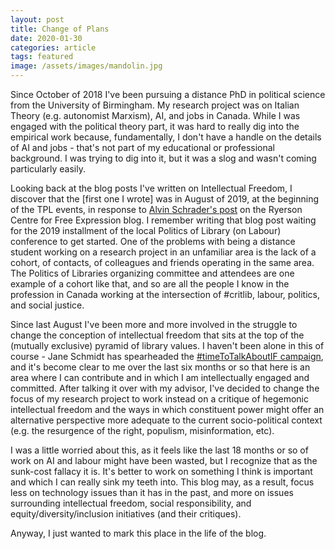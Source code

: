 ```yaml
---
layout: post
title: Change of Plans
date: 2020-01-30
categories: article
tags: featured
image: /assets/images/mandolin.jpg
---
```


Since October of 2018 I've been pursuing a distance PhD in political
science from the University of Birmingham. My research project was on
Italian Theory (e.g. autonomist Marxism), AI, and jobs in Canada. While
I was engaged with the political theory part, it was hard to really dig
into the empirical work because, fundamentally, I don't have a handle on
the details of AI and jobs - that's not part of my educational or
professional background. I was trying to dig into it, but it was a slog
and wasn't coming particularly easily.

Looking back at the blog posts I've written on Intellectual Freedom, I
discover that the [first one I wrote] was in August of 2019, at the
beginning of the TPL events, in response to [Alvin Schrader's post](https://cfe.ryerson.ca/blog/2019/08/can-public-libraries-maintain-their-commitment-intellectual-freedom-face-outrage-over) on the
Ryerson Centre for Free Expression blog. I remember writing that blog
post waiting for the 2019 installment of the local Politics of Library
(on Labour)
conference to get started. One of the problems with being a distance
student working on a research project in an unfamiliar area is the lack
of a cohort, of contacts, of colleagues and friends operating in the
same area. The Politics of Libraries organizing committee and attendees
are one example of a cohort like that, and so are all the people I know
in the profession in Canada working at the intersection of #critlib,
labour, politics, and social justice.

Since last August I've been more and more involved in the struggle to
change the conception of intellectual freedom that sits at the top of
the (mutually exclusive) pyramid of library values. I haven't been alone
in this of course - Jane Schmidt has spearheaded the [#timeToTalkAboutIF
campaign](https://incidentalacademic.wordpress.com/2020/01/13/timetotalkaboutif-campaign/),
and it's become clear to me over the last six months or so that here is
an area where I can contribute and in which I am intellectually engaged
and committed. After talking it over with my advisor, I've decided to
change the focus of my research project to work instead on a critique of
hegemonic intellectual freedom and the ways in which constituent power
might offer an alternative perspective more adequate to the current
socio-political context (e.g. the resurgence of the right, populism,
misinformation, etc). 

I was a little worried about this, as it feels like the last 18 months
or so of work on AI and labour might have been wasted, but I recognize
that as the sunk-cost fallacy it is. It's better to work on something I
think is important and which I can really sink my teeth into. This blog
may, as a result, focus less on technology issues than it has in the
past, and more on issues surrounding intellectual freedom, social
responsibility, and equity/diversity/inclusion initiatives (and their
critiques). 

Anyway, I just wanted to mark this place in the life of the blog.
